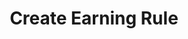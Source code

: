 ---
title: Create Earning Rule
type: endpoint
category: 639ba2628407100061f5faac
slug: create-earning-rule
parentDoc: 639ba2658407100061f5fab6
hidden: false
order: 23
---